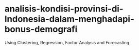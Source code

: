 # analisis-kondisi-provinsi-di-Indonesia-dalam-menghadapi-bonus-demografi
Using Clustering, Regression, Factor Analysis and Forecasting
